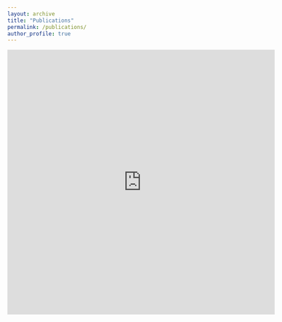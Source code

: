 ```yaml
---
layout: archive
title: "Publications"
permalink: /publications/
author_profile: true
---
```

<!--
{% if author.googlescholar %}
  You can also find my articles on <u><a href="{{author.googlescholar}}">my Google Scholar profile</a>.</u>
{% endif %}

{% include base_path %}

{% for post in site.publications reversed %}
  {% include archive-single.html %}
{% endfor %}
-->
<iframe src="https://hsd1121.github.io/publications.html"  sandbox="allow-same-origin allow-scripts" width="120%"  height="600"  scrolling="no" seamless="seamless" frameborder="0" allowfullscreen>
</iframe>